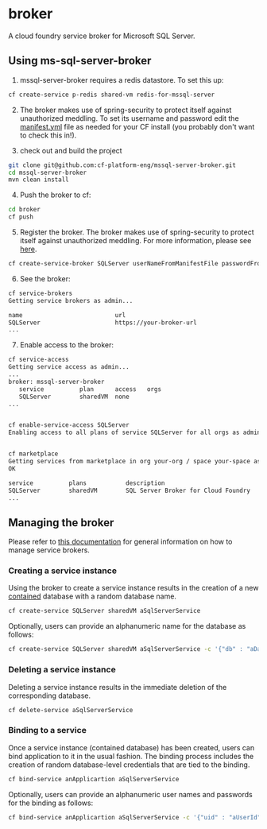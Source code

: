 # broker
A cloud foundry service broker for Microsoft SQL Server.

## Using ms-sql-server-broker
1. mssql-server-broker requires a redis datastore. To set this up:
  ```bash
  cf create-service p-redis shared-vm redis-for-mssql-server
  ```
2. The broker makes use of spring-security to protect itself against unauthorized meddling. To set its username and password edit the [manifest.yml](https://github.com/cf-platform-eng/mssql-server-broker/blob/master/broker/manifest.yml) file as needed for your CF install (you probably don't want to check this in!).

1. check out and build the project
  ```bash
  git clone git@github.com:cf-platform-eng/mssql-server-broker.git
  cd mssql-server-broker
  mvn clean install  
  ```
4. Push the broker to cf:
  ```bash
  cd broker
  cf push
  ```
5. Register the broker. The broker makes use of spring-security to protect itself against unauthorized meddling. For more information, please see [here](https://github.com/cloudfoundry-community/spring-boot-cf-service-broker#security).
  ```bash
  cf create-service-broker SQLServer userNameFromManifestFile passwordFromManifestFile https://uri.of.your.broker.app
  ```
6. See the broker:
  ```bash
  cf service-brokers
  Getting service brokers as admin...
  
  name                          url
  SQLServer                     https://your-broker-url
  ...
  ```
7. Enable access to the broker:
  ```bash
  cf service-access
  Getting service access as admin...
  ...
  broker: mssql-server-broker
     service          plan      access   orgs
     SQLServer        sharedVM  none
  ...
  
  
  cf enable-service-access SQLServer
  Enabling access to all plans of service SQLServer for all orgs as admin...


  cf marketplace
  Getting services from marketplace in org your-org / space your-space as you...
  OK
  
  service          plans           description
  SQLServer        sharedVM        SQL Server Broker for Cloud Foundry
  ...
  ```
  
## Managing the broker
Please refer to [this documentation](https://docs.cloudfoundry.org/services/managing-service-brokers.html) for general information on how to manage service brokers.

### Creating a service instance
Using the broker to create a service instance results in the creation of a new [contained](https://docs.microsoft.com/en-us/sql/relational-databases/databases/contained-databases) database with a random database name.
  ```bash
  cf create-service SQLServer sharedVM aSqlServerService
  ```
Optionally, users can provide an alphanumeric name for the database as follows:
  ```bash
  cf create-service SQLServer sharedVM aSqlServerService -c '{"db" : "aDatabaseName"}'
  ```
### Deleting a service instance
Deleting a service instance results in the immediate deletion of the corresponding database.
  ```bash
  cf delete-service aSqlServerService
  ```
### Binding to a service
Once a service instance (contained database) has been created, users can bind application to it in the usual fashion. The binding process includes the creation of random database-level credentials that are tied to the binding.
  ```bash
  cf bind-service anApplicartion aSqlServerService
  ```
Optionally, users can provide an alphanumeric user names and passwords for the binding as follows:
  ```bash
  cf bind-service anApplicartion aSqlServerService -c '{"uid" : "aUserId", "pw" : "aValidSqlServerPassword"}'
  ```
